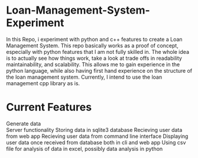 # Loan-Management-System-Experiment
 
In this Repo, i experiment with python and c++ features to create a Loan Management System. This repo basically works as a proof of concept, especially with python features that I am not fully skilled in. The whole idea is to actually see how things work, take a look at trade offs in readability maintainability, and scalability. This allows me to gain experience in the python language, while also having first hand experience on the structure of the loan management system.
Currently, I intend to use the loan management cpp library as is. 

# Current Features
 Generate data <br>
 Server functionality
 Storing data in sqlite3 database
 Recieving user data from web app
 Recieving user data from command line interface
 Displaying user data once received from database both in cli and web app
 Using csv file for analysis of data in excel, possibly data analysis in python
